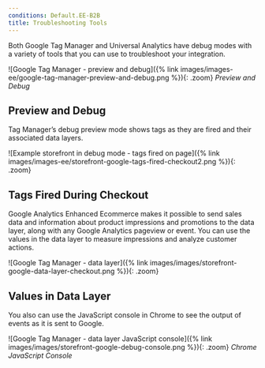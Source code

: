 ```yaml
---
conditions: Default.EE-B2B
title: Troubleshooting Tools
---
```


Both Google Tag Manager and Universal Analytics have debug modes with a variety of tools that you can use to troubleshoot your integration.

![Google Tag Manager - preview and debug]({% link images/images-ee/google-tag-manager-preview-and-debug.png %}){: .zoom}
_Preview and Debug_

## Preview and Debug

Tag Manager’s debug preview mode shows tags as they are fired and their associated data layers.

![Example storefront in debug mode - tags fired on page]({% link images/images-ee/storefront-google-tags-fired-checkout2.png %}){: .zoom}

## Tags Fired During Checkout

Google Analytics Enhanced Ecommerce makes it possible to send sales data and information about product impressions and promotions to the data layer, along with any Google Analytics pageview or event. You can use the values in the data layer to measure impressions and analyze customer actions.

![Google Tag Manager - data layer]({% link images/images/storefront-google-data-layer-checkout.png %}){: .zoom}

## Values in Data Layer

You also can use the JavaScript console in Chrome to see the output of events as it is sent to Google.

![Google Tag Manager - data layer JavaScript console]({% link images/images/storefront-google-debug-console.png %}){: .zoom}
_Chrome JavaScript Console_
